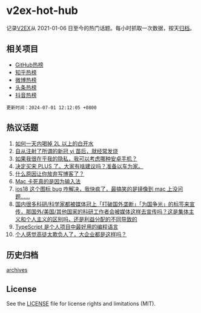 # v2ex-hot-hub

 记录[V2EX](https://www.v2ex.com/)从 2021-01-06 日至今的热门话题。每小时抓取一次数据，按天[归档](archives)。
 
 ## 相关项目

- [GitHub热榜](https://github.com/lonnyzhang423/github-hot-hub)
- [知乎热榜](https://github.com/lonnyzhang423/zhihu-hot-hub)
- [微博热榜](https://github.com/lonnyzhang423/weibo-hot-hub)
- [头条热榜](https://github.com/lonnyzhang423/toutiao-hot-hub)
- [抖音热榜](https://github.com/lonnyzhang423/douyin-hot-hub)


 `更新时间：2024-07-01 12:12:05 +0800`

## 热议话题

1. [如何一天内喝掉 2L 以上的白开水](https://www.v2ex.com/t/1053698)
1. [自从注射了所谓的新冠 yi 苗后，就经常发烧](https://www.v2ex.com/t/1053809)
1. [如果我很在乎我的隐私，我可以考虑哪种安卓手机？](https://www.v2ex.com/t/1053781)
1. [决定买宋 PLUS 了。大家有啥建议吗？准备以车为家。](https://www.v2ex.com/t/1053715)
1. [什么原因让你放弃写博客了？](https://www.v2ex.com/t/1053721)
1. [Mac 卡死真的是因为输入法](https://www.v2ex.com/t/1053751)
1. [ios18 这个图标 bug 咋解决，我快疯了，最搞笑的是镜像到 mac 上没问题……](https://www.v2ex.com/t/1053806)
1. [国内很多科研/科学家都被媒体冠上「打破国外垄断」「为国争光」的标签来宣传，那国外/美国/其他国家的科研工作者会被媒体这样去宣传吗？这是集体主义和个人主义的区别吗，还是利益分配的不同导致的](https://www.v2ex.com/t/1053827)
1. [TypeScript 是个人项目中最好用的编程语言](https://www.v2ex.com/t/1053837)
1. [个人感觉高徒太欺负人了，大企业都是这样吗？](https://www.v2ex.com/t/1053774)

## 历史归档

[archives](archives)

## License

See the [LICENSE](LICENSE) file for license rights and limitations (MIT).
